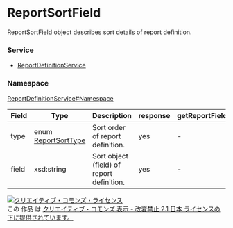 

# ReportSortField

ReportSortField object describes sort details of report definition.

### Service

+ [ReportDefinitionService](../../services/ReportDefinitionService.md)

### Namespace

[ReportDefinitionService#Namespace](../../services/ReportDefinitionService.md#namespace)

| Field | Type | Description | response | getReportFields | get | add | remove |
| ----- | ---- | ----------- | -------- | --------- | --------- | --------- | --------- |
| type | enum [ReportSortType](./ReportSortType.md) | Sort order of report definition. | yes | - | - | Requirement | - | |
| field | xsd:string | Sort object (field) of report definition. | yes | - | - | Requirement | - | |

<a rel="license" href="http://creativecommons.org/licenses/by-nd/2.1/jp/"><img alt="クリエイティブ・コモンズ・ライセンス" style="border-width:0" src="https://i.creativecommons.org/l/by-nd/2.1/jp/88x31.png" /></a><br />この 作品 は <a rel="license" href="http://creativecommons.org/licenses/by-nd/2.1/jp/">クリエイティブ・コモンズ 表示 - 改変禁止 2.1 日本 ライセンスの下に提供されています。</a>
